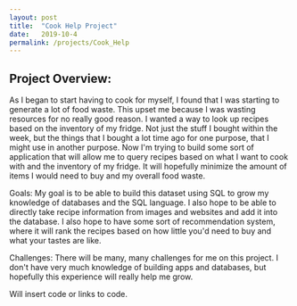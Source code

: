 ```yaml
---
layout: post
title:  "Cook Help Project"
date:   2019-10-4
permalink: /projects/Cook_Help
---
```


## Project Overview:

As I began to start having to cook for myself, I found that I was starting to
generate a lot of food waste. This upset me because I was wasting resources for
no really good reason. I wanted a way to look up recipes based on the inventory
of my fridge. Not just the stuff I bought within the week, but the things that
I bought a lot time ago for one purpose, that I might use in another purpose.
Now I'm trying to build some sort of application that will allow me to query
recipes based on what I want to cook with and the inventory of my fridge. It
will hopefully minimize the amount of items I would need to buy and my overall
food waste.

Goals: My goal is to be able to build this dataset using SQL to grow my
knowledge of databases and the SQL language. I also hope to be able to directly
take recipe information from images and websites and add it into the database.
I also hope to have some sort of recommendation system, where it will rank the
recipes based on how little you'd need to buy and what your tastes are like.

Challenges: There will be many, many challenges for me on this project. I don't
have very much knowledge of building apps and databases, but hopefully this
experience will really help me grow.

Will insert code or links to code.

